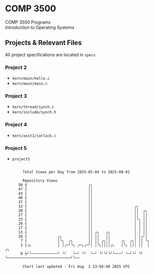 # COMP 3500
COMP 3500 Programs  
Introduction to Operating Systems  
## Projects & Relevant Files
All project specifications are located in `specs`
### Project 2
- `kern/main/hello.c`
- `kern/main/main.c`
### Project 3
- `kern/thread/synch.c`
- `kern/include/synch.h`
### Project 4
- `kern/asst1/catlock.c`
### Project 5
- `project5`

```

        Total Views per Day from 2025-05-04 to 2025-08-01

        Repository Views
      50 ┼                            ╭╮
      47 ┤                            ││
      43 ┤                            ││
      40 ┤                            ││
      37 ┤                            ││
      33 ┤                            ││                   ╭╮
      30 ┤                            ││                   ││  ╭╮
      27 ┤                            ││                   ││  ││
      23 ┤                            ││                   │╰╮ ││
      20 ┤                            ││                   │ │ ││
      17 ┤                            ││                   │ │ ││
      13 ┤                            ││ ╭╮   ╭╮           │ │ ││
      10 ┤              ╭╮            ││ ││   ││           │ │╭╯│
       7 ┤              │╰╮  ╭╮       ││ ││ ╭╮││     ╭╮  ╭╮│ ││ ╰╮
       3 ┤╭╮            │ │╭─╯╰╮ ╭─╮╭─╯│ │╰╮││││╭╮   │╰╮ │││ ││  │                             ╭╮
       0 ┼╯╰────────────╯ ╰╯   ╰─╯ ╰╯  ╰─╯ ╰╯╰╯╰╯╰───╯ ╰─╯╰╯ ╰╯  ╰─────────────────────────────╯╰──

        Chart last updated - Fri Aug  1 23:56:48 2025 UTC
        
```

